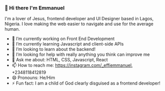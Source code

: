 ### 👋 Hi there I'm Emmanuel

I'm a lover of Jesus, frontend developer and UI Designer based in Lagos, Nigeria. 
I love making the web easier to navigate and use for the average human.

- 🔭 I’m currently working on Front End Development
- 🌱 I’m currently learning Javascript and client-side APIs
- 👯 I’m looking to learn about the backend! 
- 🤔 I’m looking for help with really anything you think can improve me
- 💬 Ask me about: HTML, CSS, Javascript, React
- 📫 How to reach me: https://instagram.com/_effiemmanuel, +2348118412819
- 😄 Pronouns: He/Him
- ⚡ Fun fact: I am a child of God clearly disguised as a frontend developer!
